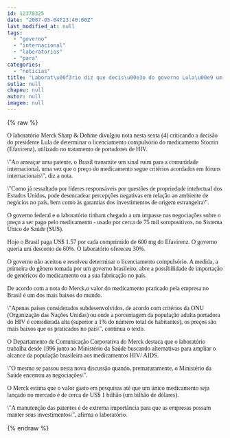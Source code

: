 ```yaml
---
id: 12378325
date: "2007-05-04T23:40:00Z"
last_modified_at: null
tags:
  - "governo"
  - "internacional"
  - "laboratorios"
  - "para"
categories:
  - "noticias"
title: "Laborat\u00f3rio diz que decis\u00e3o do governo Lula\u00e9 um sinal ruim para comunidade internacional"
sutia: null
chapeu: null
autor: null
imagem: null
---
```

{% raw %}
<p><P><FONT face=Verdana>O laboratório Merck Sharp &amp; Dohme divulgou nota </FONT><FONT face=Verdana>nesta sexta (4) criticando a decisão do </FONT><FONT face=Verdana>presidente Lula de determinar o licenciamento </FONT><FONT face=Verdana>compulsório do medicamento Stocrin (Efavirenz), utilizado no tratamento de portadores de HIV. </FONT></P></p>
<p><P><FONT face=Verdana>\"Ao ameaçar uma patente, o Brasil transmite um </FONT><FONT face=Verdana>sinal ruim para a comunidade internacional, uma </FONT><FONT face=Verdana>vez que o preço do medicamento segue critérios </FONT><FONT face=Verdana>acordados em fóruns internacionais\", diz a </FONT><FONT face=Verdana>nota. </FONT></P></p>
<p><P><FONT face=Verdana>\"Como já ressaltado por líderes responsáveis </FONT><FONT face=Verdana>por questões de propriedade intelectual dos </FONT><FONT face=Verdana>Estados Unidos, pode desencadear percepções </FONT><FONT face=Verdana>negativas em relação ao ambiente de negócios no </FONT><FONT face=Verdana>país, bem como às garantias dos investimentos </FONT><FONT face=Verdana>de origem estrangeira\".</FONT></P></p>
<p><P><FONT face=Verdana>O governo federal e o laboratório tinham </FONT><FONT face=Verdana>chegado a um impasse nas negociações sobre o </FONT><FONT face=Verdana>preço a ser pago pelo medicamento - usado por&nbsp;cerca de 75 mil </FONT><FONT face=Verdana>soropositivos, no Sistema Único de Saúde (SUS). </FONT></P></p>
<p><P><FONT face=Verdana>Hoje o Brasil paga US$ 1.57 por cada comprimido </FONT><FONT face=Verdana>de 600 mg do Efavirenz. O governo queria um </FONT><FONT face=Verdana>desconto de 60%. O laboratório ofereceu 30%.</FONT></P></p>
<p><P><FONT face=Verdana>O governo não aceitou e resolveu determinar o </FONT><FONT face=Verdana>licenciamento compulsório. A medida, a primeira </FONT><FONT face=Verdana>do gênero tomada por um governo brasileiro, </FONT><FONT face=Verdana>abre a possibilidade de importação de genéricos </FONT><FONT face=Verdana>do medicamento ou a sua fabricação no país.</FONT></P></p>
<p><P><FONT face=Verdana>De acordo com a nota do Merck,o valor do </FONT><FONT face=Verdana>medicamento praticado pela empresa no Brasil é </FONT><FONT face=Verdana>um dos mais baixos do mundo. </FONT></P></p>
<p><P><FONT face=Verdana>\"Apenas países considerados subdesenvolvidos, </FONT><FONT face=Verdana>de acordo com critérios da ONU (Organização das </FONT><FONT face=Verdana>Nações Unidas) ou onde a porcentagem da </FONT><FONT face=Verdana>população adulta portadora do HIV é considerada </FONT><FONT face=Verdana>alta (superior a 1% do número total de </FONT><FONT face=Verdana>habitantes), os preços são mais baixos que os </FONT><FONT face=Verdana>praticados no país\", continua o texto. </FONT></P></p>
<p><P><FONT face=Verdana>O Departamento de Comunicação Corporativa do </FONT><FONT face=Verdana>Merck destaca que o laboratório trabalha desde </FONT><FONT face=Verdana>1996 junto ao Ministério da Saúde buscando </FONT><FONT face=Verdana>alternativas para ampliar o alcance da </FONT><FONT face=Verdana>população brasileira aos medicamentos HIV/ </FONT><FONT face=Verdana>AIDS.</FONT></P></p>
<p><P><FONT face=Verdana>\"O mesmo se passou nesta nova discussão quando, </FONT><FONT face=Verdana>prematuramente, o Ministério da Saúde encerrou </FONT><FONT face=Verdana>as negociações\".</FONT></P></p>
<p><P><FONT face=Verdana>O&nbsp;Merck estima que&nbsp;o valor gasto em </FONT><FONT face=Verdana>pesquisas até que um único medicamento seja </FONT><FONT face=Verdana>lançado no mercado é de cerca de US$ 1 bilhão </FONT><FONT face=Verdana>(um bilhão de dólares). </FONT></P></p>
<p><P><FONT face=Verdana>\"A manutenção das patentes é de extrema </FONT><FONT face=Verdana>importância para que as empresas possam manter </FONT><FONT face=Verdana>seus investimentos\", afirma o laboratório.</FONT></P> </p>
{% endraw %}